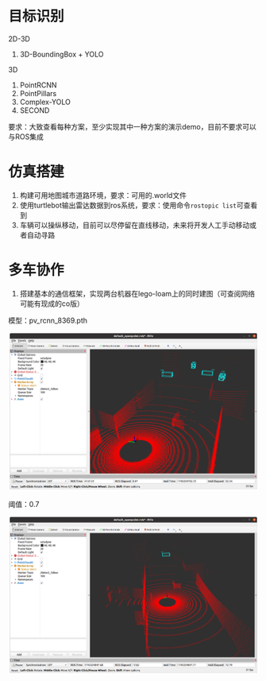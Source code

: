 # 目标识别

2D-3D

1. 3D-BoundingBox + YOLO

3D

1. PointRCNN
2. PointPillars
3. Complex-YOLO
4. SECOND

要求：大致查看每种方案，至少实现其中一种方案的演示demo，目前不要求可以与ROS集成

# 仿真搭建

1. 构建可用地图城市道路环境，要求：可用的.world文件
2. 使用turtlebot输出雷达数据到ros系统，要求：使用命令`rostopic list`可查看到
3. 车辆可以操纵移动，目前可以尽停留在直线移动，未来将开发人工手动移动或者自动寻路

# 多车协作

1. 搭建基本的通信框架，实现两台机器在lego-loam上的同时建图（可查阅网络可能有现成的co版）

   



模型：pv_rcnn_8369.pth

![image-20250422202534371](./assets/image-20250422202534371.png)

阈值：0.7

![image-20250422202759560](./assets/image-20250422202759560.png)